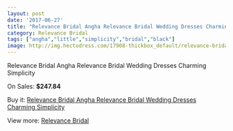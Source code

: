 ```yaml
---
layout: post
date: '2017-06-27'
title: "Relevance Bridal Angha Relevance Bridal Wedding Dresses Charming Simplicity"
category: Relevance Bridal
tags: ["angha","little","simplicity","bridal","black"]
image: http://img.hectodress.com/17908-thickbox_default/relevance-bridal-angha-relevance-bridal-wedding-dresses-charming-simplicity.jpg
---
```

Relevance Bridal Angha Relevance Bridal Wedding Dresses Charming Simplicity

On Sales: **$247.84**
<a href="https://www.hectodress.com/relevance-bridal/8433-relevance-bridal-angha-relevance-bridal-wedding-dresses-charming-simplicity.html"><amp-img layout="responsive" width="600" height="600" src="//img.hectodress.com/17908-thickbox_default/relevance-bridal-angha-relevance-bridal-wedding-dresses-charming-simplicity.jpg" alt="Relevance Bridal Angha Relevance Bridal Wedding Dresses Charming Simplicity 0" /></a>
<a href="https://www.hectodress.com/relevance-bridal/8433-relevance-bridal-angha-relevance-bridal-wedding-dresses-charming-simplicity.html"><amp-img layout="responsive" width="600" height="600" src="//img.hectodress.com/17909-thickbox_default/relevance-bridal-angha-relevance-bridal-wedding-dresses-charming-simplicity.jpg" alt="Relevance Bridal Angha Relevance Bridal Wedding Dresses Charming Simplicity 1" /></a>

Buy it: [Relevance Bridal Angha Relevance Bridal Wedding Dresses Charming Simplicity](https://www.hectodress.com/relevance-bridal/8433-relevance-bridal-angha-relevance-bridal-wedding-dresses-charming-simplicity.html "Relevance Bridal Angha Relevance Bridal Wedding Dresses Charming Simplicity")

View more: [Relevance Bridal](https://www.hectodress.com/143-relevance-bridal "Relevance Bridal")